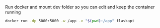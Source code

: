 
Run docker and mount dev folder so you can edit and keep the container running

```bash
docker run -dp 5000:5000 -w /app -v "$(pwd):/app" flaskapi
```